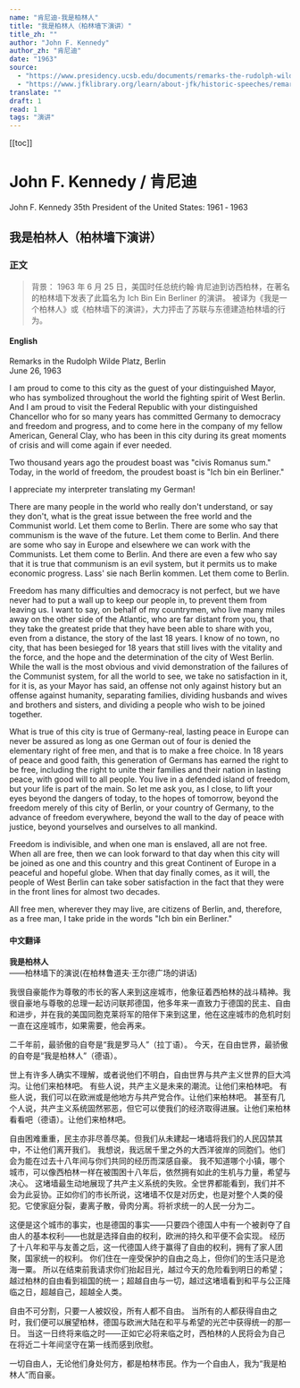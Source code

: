 ```yaml
---
name: "肯尼迪-我是柏林人"
title: "我是柏林人（柏林墙下演讲）"
title_zh: ""
author: "John F. Kennedy"
author_zh: "肯尼迪"
date: "1963"
source:
  - "https://www.presidency.ucsb.edu/documents/remarks-the-rudolph-wilde-platz-berlin"
  - "https://www.jfklibrary.org/learn/about-jfk/historic-speeches/remarks-at-the-rudolph-wilde-platz-berlin"
translate: ""
draft: 1
read: 1
tags: "演讲"
---
```


[[toc]]

# John F. Kennedy / 肯尼迪

John F. Kennedy
35th President of the United States: 1961 ‐ 1963

## 我是柏林人（柏林墙下演讲）

### 正文

> 背景：
> 1963 年 6 月 25 日，美国时任总统约翰·肯尼迪到访西柏林，在著名的柏林墙下发表了此篇名为 Ich Bin Ein Berliner 的演讲。
> 被译为《我是一个柏林人》或《柏林墙下的演讲》，大力抨击了苏联与东德建造柏林墙的行为。

<!-- tabs:start -->

#### **English**

Remarks in the Rudolph Wilde Platz, Berlin   
June 26, 1963

I am proud to come to this city as the guest of your distinguished Mayor, who has symbolized throughout the world the fighting spirit of West Berlin. And I am proud to visit the Federal Republic with your distinguished Chancellor who for so many years has committed Germany to democracy and freedom and progress, and to come here in the company of my fellow American, General Clay, who has been in this city during its great moments of crisis and will come again if ever needed.

Two thousand years ago the proudest boast was "civis Romanus sum." Today, in the world of freedom, the proudest boast is "Ich bin ein Berliner."

I appreciate my interpreter translating my German!

There are many people in the world who really don't understand, or say they don't, what is the great issue between the free world and the Communist world. Let them come to Berlin. There are some who say that communism is the wave of the future. Let them come to Berlin. And there are some who say in Europe and elsewhere we can work with the Communists. Let them come to Berlin. And there are even a few who say that it is true that communism is an evil system, but it permits us to make economic progress. Lass' sie nach Berlin kommen. Let them come to Berlin.

Freedom has many difficulties and democracy is not perfect, but we have never had to put a wall up to keep our people in, to prevent them from leaving us. I want to say, on behalf of my countrymen, who live many miles away on the other side of the Atlantic, who are far distant from you, that they take the greatest pride that they have been able to share with you, even from a distance, the story of the last 18 years. I know of no town, no city, that has been besieged for 18 years that still lives with the vitality and the force, and the hope and the determination of the city of West Berlin. While the wall is the most obvious and vivid demonstration of the failures of the Communist system, for all the world to see, we take no satisfaction in it, for it is, as your Mayor has said, an offense not only against history but an offense against humanity, separating families, dividing husbands and wives and brothers and sisters, and dividing a people who wish to be joined together.

What is true of this city is true of Germany-real, lasting peace in Europe can never be assured as long as one German out of four is denied the elementary right of free men, and that is to make a free choice. In 18 years of peace and good faith, this generation of Germans has earned the right to be free, including the right to unite their families and their nation in lasting peace, with good will to all people. You live in a defended island of freedom, but your life is part of the main. So let me ask you, as I close, to lift your eyes beyond the dangers of today, to the hopes of tomorrow, beyond the freedom merely of this city of Berlin, or your country of Germany, to the advance of freedom everywhere, beyond the wall to the day of peace with justice, beyond yourselves and ourselves to all mankind.

Freedom is indivisible, and when one man is enslaved, all are not free. When all are free, then we can look forward to that day when this city will be joined as one and this country and this great Continent of Europe in a peaceful and hopeful globe. When that day finally comes, as it will, the people of West Berlin can take sober satisfaction in the fact that they were in the front lines for almost two decades.

All free men, wherever they may live, are citizens of Berlin, and, therefore, as a free man, I take pride in the words "Ich bin ein Berliner."

#### **中文翻译**

**我是柏林人**  
——柏林墙下的演说(在柏林鲁道夫·王尔德广场的讲话)

我很自豪能作为尊敬的市长的客人来到这座城市，他象征着西柏林的战斗精神。我很自豪地与尊敬的总理一起访问联邦德国，他多年来一直致力于德国的民主、自由和进步，并在我的美国同胞克莱将军的陪伴下来到这里，他在这座城市的危机时刻一直在这座城市，如果需要，他会再来。

二千年前，最骄傲的自夸是“我是罗马人”（拉丁语）。
今天，在自由世界，最骄傲的自夸是“我是柏林人”（德语）。

世上有许多人确实不理解，或者说他们不明白，自由世界与共产主义世界的巨大鸿沟。让他们来柏林吧。
有些人说，共产主义是未来的潮流。让他们来柏林吧。
有些人说，我们可以在欧洲或是他地方与共产党合作。让他们来柏林吧。
甚至有几个人说，共产主义系统固然邪恶，但它可以使我们的经济取得进展。让他们来柏林看看吧（德语）。让他们来柏林吧。

自由困难重重，民主亦非尽善尽美。但我们从未建起一堵墙将我们的人民囚禁其中，不让他们离开我们。
我想说，我远居千里之外的大西洋彼岸的同胞们。他们会为能在过去十八年间与你们共同的经历而深感自豪。
我不知道哪个小镇，哪个城市，可以像西柏林一样在被围困十八年后，依然拥有如此的生机与力量，希望与决心。
这堵墙最生动地展现了共产主义系统的失败。全世界都能看到，我们并不会为此妥协。正如你们的市长所说，这堵墙不仅是对历史，也是对整个人类的侵犯。它使家庭分裂，妻离子散，骨肉分离。将祈求统一的人民一分为二。

这便是这个城市的事实，也是德国的事实――只要四个德国人中有一个被剥夺了自由人的基本权利――也就是选择自由的权利，欧洲的持久和平便不会实现。
经历了十八年和平与友善之后，这一代德国人终于赢得了自由的权利，拥有了家人团聚，国家统一的权利。
你们住在一座受保护的自由之岛上，但你们的生活只是沧海一粟。
所以在结束前我请求你们抬起目光，越过今天的危险看到明日的希望；越过柏林的自由看到祖国的统一；超越自由与一切，越过这堵墙看到和平与公正降临之日，超越自己，超越全人类。

自由不可分割，只要一人被奴役，所有人都不自由。
当所有的人都获得自由之时，我们便可以展望柏林，德国与欧洲大陆在和平与希望的光芒中获得统一的那一日。
当这一日终将来临之时――正如它必将来临之时，西柏林的人民将会为自己在将近二十年间坚守在第一线而感到欣慰。

一切自由人，无论他们身处何方，都是柏林市民。作为一个自由人，我为“我是柏林人”而自豪。

<!-- tabs:end -->

